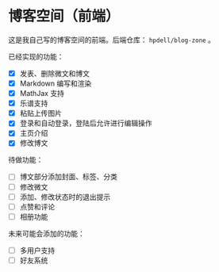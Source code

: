 # 博客空间（前端）

这是我自己写的博客空间的前端。后端仓库： `hpdell/blog-zone` 。

已经实现的功能：

- [x] 发表、删除微文和博文
- [x] Markdown 编写和渲染
- [x] MathJax 支持
- [x] 乐谱支持
- [x] 粘贴上传图片
- [x] 登录和自动登录，登陆后允许进行编辑操作
- [x] 主页介绍
- [x] 修改博文

待做功能：

- [ ] 博文部分添加封面、标签、分类
- [ ] 修改微文
- [ ] 添加、修改状态时的退出提示
- [ ] 点赞和评论
- [ ] 相册功能

未来可能会添加的功能：

- [ ] 多用户支持
- [ ] 好友系统
